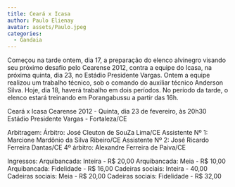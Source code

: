 ```yaml
---
title: Ceará x Icasa
author: Paulo Elienay
avatar: assets/Paulo.jpeg
categories:
  - Gandaia
---
```

Começou na tarde ontem, dia 17, a preparação do elenco alvinegro visando seu próximo desafio pelo Cearense 2012, contra a equipe do Icasa, na próxima quinta, dia 23, no Estádio Presidente Vargas.
Ontem a equipe realizou um trabalho técnico, sob o comando do auxiliar técnico Anderson Silva. Hoje, dia 18, haverá trabalho em dois períodos. No período da tarde, o elenco estará treinando em Porangabussu a partir das 16h.

Ceará x Icasa
Cearense 2012 - Quinta, dia 23 de fevereiro, às 20h30
Estádio Presidente Vargas - Fortaleza/CE

Arbitragem:
Árbitro: José Cleuton de SouZa Lima/CE
Assistente Nº 1: Marcione Mardônio da Silva Ribeiro/CE
Assistente Nº 2: José Ricardo Ferreira Dantas/CE
4º árbitro: Alexandre Ferreira de Paiva/CE

Ingressos:
Arquibancada: Inteira - R$ 20,00
Arquibancada: Meia - R$ 10,00
Arquibancada: Fidelidade - R$ 16,00
Cadeiras sociais: Inteira - 40,00
Cadeiras sociais: Meia - R$ 20,00
Cadeiras sociais: Fidelidade - R$ 32,00
